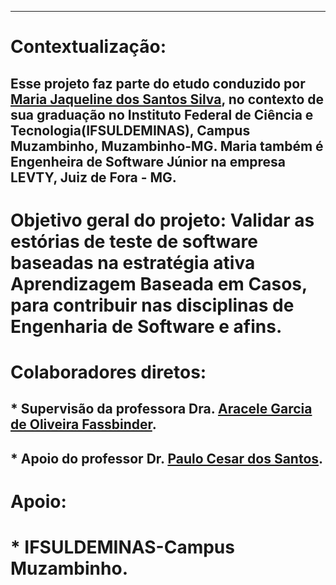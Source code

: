
----------------------------------------------------------------------------------------

# **Contextualização:**

## Esse projeto faz parte do etudo conduzido por [Maria Jaqueline dos Santos Silva](http://lattes.cnpq.br/3693465250768493), no contexto de sua graduação no Instituto Federal de Ciência e Tecnologia(IFSULDEMINAS), Campus Muzambinho, Muzambinho-MG. Maria também é Engenheira de Software Júnior na empresa LEVTY, Juiz de Fora - MG.  

# **Objetivo geral do projeto:** Validar as estórias de teste de software baseadas na estratégia ativa Aprendizagem Baseada em Casos, para contribuir nas disciplinas de Engenharia de Software e afins.

# **Colaboradores diretos:**

## * Supervisão da professora Dra. [Aracele Garcia de Oliveira Fassbinder](http://lattes.cnpq.br/4653358157110108).
## * Apoio do professor Dr. [Paulo Cesar dos Santos](http://lattes.cnpq.br/5190792343758195).

# **Apoio:**

# * IFSULDEMINAS-Campus Muzambinho.
